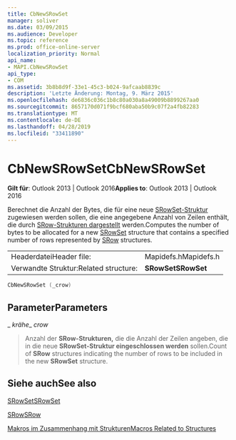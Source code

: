```yaml
---
title: CbNewSRowSet
manager: soliver
ms.date: 03/09/2015
ms.audience: Developer
ms.topic: reference
ms.prod: office-online-server
localization_priority: Normal
api_name:
- MAPI.CbNewSRowSet
api_type:
- COM
ms.assetid: 3b8b8d9f-33e1-45c3-b024-9afcaab8839c
description: 'Letzte Änderung: Montag, 9. März 2015'
ms.openlocfilehash: de6836c036c1b8c80a030a8a49009b8899267aa0
ms.sourcegitcommit: 8657170d071f9bcf680aba50b9c07f2a4fb82283
ms.translationtype: MT
ms.contentlocale: de-DE
ms.lasthandoff: 04/28/2019
ms.locfileid: "33411890"
---
```

# <a name="cbnewsrowset"></a><span data-ttu-id="cfd23-103">CbNewSRowSet</span><span class="sxs-lookup"><span data-stu-id="cfd23-103">CbNewSRowSet</span></span>

  
  
<span data-ttu-id="cfd23-104">**Gilt für**: Outlook 2013 | Outlook 2016</span><span class="sxs-lookup"><span data-stu-id="cfd23-104">**Applies to**: Outlook 2013 | Outlook 2016</span></span> 
  
<span data-ttu-id="cfd23-105">Berechnet die Anzahl der Bytes, die für eine neue [SRowSet-Struktur](srowset.md) zugewiesen werden sollen, die eine angegebene Anzahl von Zeilen enthält, die durch [SRow-Strukturen dargestellt](srow.md) werden.</span><span class="sxs-lookup"><span data-stu-id="cfd23-105">Computes the number of bytes to be allocated for a new [SRowSet](srowset.md) structure that contains a specified number of rows represented by [SRow](srow.md) structures.</span></span> 
  
|||
|:-----|:-----|
|<span data-ttu-id="cfd23-106">Headerdatei</span><span class="sxs-lookup"><span data-stu-id="cfd23-106">Header file:</span></span>  <br/> |<span data-ttu-id="cfd23-107">Mapidefs.h</span><span class="sxs-lookup"><span data-stu-id="cfd23-107">Mapidefs.h</span></span>  <br/> |
|<span data-ttu-id="cfd23-108">Verwandte Struktur:</span><span class="sxs-lookup"><span data-stu-id="cfd23-108">Related structure:</span></span>  <br/> |<span data-ttu-id="cfd23-109">**SRowSet**</span><span class="sxs-lookup"><span data-stu-id="cfd23-109">**SRowSet**</span></span> <br/> |
   
```cpp
CbNewSRowSet (_crow)
```

## <a name="parameters"></a><span data-ttu-id="cfd23-110">Parameter</span><span class="sxs-lookup"><span data-stu-id="cfd23-110">Parameters</span></span>

 <span data-ttu-id="cfd23-111">_ _krähe_</span><span class="sxs-lookup"><span data-stu-id="cfd23-111">_ _crow_</span></span>
  
> <span data-ttu-id="cfd23-112">Anzahl der **SRow-Strukturen,** die die Anzahl der Zeilen angeben, die in die neue **SRowSet-Struktur eingeschlossen werden** sollen.</span><span class="sxs-lookup"><span data-stu-id="cfd23-112">Count of **SRow** structures indicating the number of rows to be included in the new **SRowSet** structure.</span></span> 
    
## <a name="see-also"></a><span data-ttu-id="cfd23-113">Siehe auch</span><span class="sxs-lookup"><span data-stu-id="cfd23-113">See also</span></span>



[<span data-ttu-id="cfd23-114">SRowSet</span><span class="sxs-lookup"><span data-stu-id="cfd23-114">SRowSet</span></span>](srowset.md)
  
[<span data-ttu-id="cfd23-115">SRow</span><span class="sxs-lookup"><span data-stu-id="cfd23-115">SRow</span></span>](srow.md)


[<span data-ttu-id="cfd23-116">Makros im Zusammenhang mit Strukturen</span><span class="sxs-lookup"><span data-stu-id="cfd23-116">Macros Related to Structures</span></span>](macros-related-to-structures.md)

